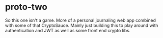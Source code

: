 # proto-two
So this one isn't a game. More of a personal journaling web app combined with some of that CryptoSauce. Mainly just building this to play around with authentication and JWT as well as some front end crypto libs. 
